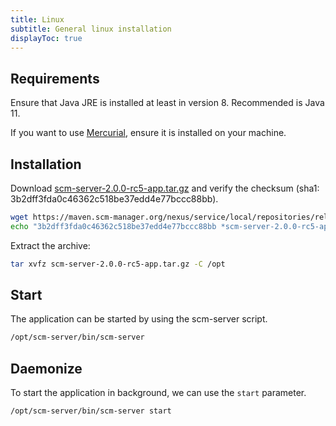 ```yaml
---
title: Linux
subtitle: General linux installation
displayToc: true
---
```

## Requirements

Ensure that Java JRE is installed at least in version 8.
Recommended is Java 11.

If you want to use [Mercurial](https://www.mercurial-scm.org/), ensure it is installed on your machine.

## Installation

Download [scm-server-2.0.0-rc5-app.tar.gz](https://maven.scm-manager.org/nexus/service/local/repositories/releases/content/sonia/scm/scm-server/2.0.0-rc5/scm-server-2.0.0-rc5-app.tar.gz)
and verify the checksum (sha1: 3b2dff3fda0c46362c518be37edd4e77bccc88bb).

```bash
wget https://maven.scm-manager.org/nexus/service/local/repositories/releases/content/sonia/scm/scm-server/2.0.0-rc5/scm-server-2.0.0-rc5-app.tar.gz
echo "3b2dff3fda0c46362c518be37edd4e77bccc88bb *scm-server-2.0.0-rc5-app.tar.gz" | sha1sum -c -
```

Extract the archive:

```bash
tar xvfz scm-server-2.0.0-rc5-app.tar.gz -C /opt
```

## Start

The application can be started by using the scm-server script.

```bash
/opt/scm-server/bin/scm-server
```

## Daemonize

To start the application in background, we can use the `start` parameter.

```bash
/opt/scm-server/bin/scm-server start
```
